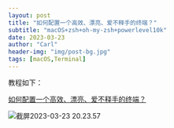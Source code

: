 ```yaml
---
layout: post
title: "如何配置一个高效、漂亮、爱不释手的终端？"
subtitle: "macOS+zsh+oh-my-zsh+powerlevel10k"
date: 2023-03-23
author: "Carl"
header-img: "img/post-bg.jpg"
tags: [macOS,Terminal]
---
```




教程如下：



[如何配置一个高效、漂亮、爱不释手的终端？](https://juejin.cn/post/7028957001510027301)



![截屏2023-03-23 20.23.57](https://github-blog-carl.oss-cn-hangzhou.aliyuncs.com/img/202303232024304.png)
